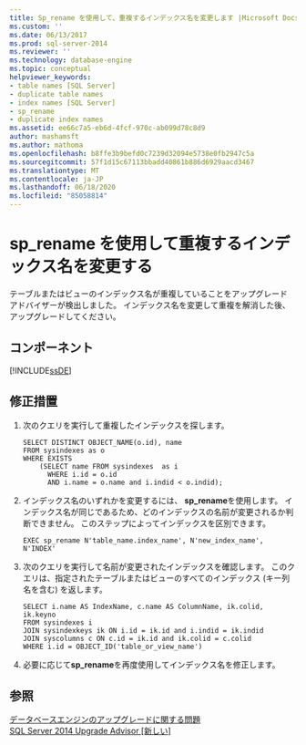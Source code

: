 ```yaml
---
title: Sp_rename を使用して、重複するインデックス名を変更します |Microsoft Docs
ms.custom: ''
ms.date: 06/13/2017
ms.prod: sql-server-2014
ms.reviewer: ''
ms.technology: database-engine
ms.topic: conceptual
helpviewer_keywords:
- table names [SQL Server]
- duplicate table names
- index names [SQL Server]
- sp_rename
- duplicate index names
ms.assetid: ee66c7a5-eb6d-4fcf-970c-ab099d78c8d9
author: mashamsft
ms.author: mathoma
ms.openlocfilehash: b8ffe3b9befd0c7239d32094e5738e0fb2947c5a
ms.sourcegitcommit: 57f1d15c67113bbadd40861b886d6929aacd3467
ms.translationtype: MT
ms.contentlocale: ja-JP
ms.lasthandoff: 06/18/2020
ms.locfileid: "85058814"
---
```

# <a name="use-sp_rename-to-rename-duplicate-index-name"></a>sp_rename を使用して重複するインデックス名を変更する
  テーブルまたはビューのインデックス名が重複していることをアップグレード アドバイザーが検出しました。 インデックス名を変更して重複を解消した後、アップグレードしてください。  
  
## <a name="component"></a>コンポーネント  
 [!INCLUDE[ssDE](../../includes/ssde-md.md)]  
  
## <a name="corrective-action"></a>修正措置  
  
1.  次のクエリを実行して重複したインデックスを探します。  
  
    ```  
    SELECT DISTINCT OBJECT_NAME(o.id), name  
    FROM sysindexes as o  
    WHERE EXISTS   
        (SELECT name FROM sysindexes  as i  
          WHERE i.id = o.id  
          AND i.name = o.name and i.indid < o.indid);  
    ```  
  
2.  インデックス名のいずれかを変更するには、 **sp_rename**を使用します。 インデックス名が同じであるため、どのインデックスの名前が変更されるか判断できません。 このステップによってインデックスを区別できます。  
  
    ```  
    EXEC sp_rename N'table_name.index_name', N'new_index_name', N'INDEX'  
    ```  
  
3.  次のクエリを実行して名前が変更されたインデックスを確認します。 このクエリは、指定されたテーブルまたはビューのすべてのインデックス (キー列名を含む) を返します。  
  
    ```  
    SELECT i.name AS IndexName, c.name AS ColumnName, ik.colid, ik.keyno  
    FROM sysindexes i  
    JOIN sysindexkeys ik ON i.id = ik.id and i.indid = ik.indid   
    JOIN syscolumns c ON c.id = ik.id and ik.colid = c.colid  
    WHERE i.id = OBJECT_ID('table_or_view_name')  
    ```  
  
4.  必要に応じて**sp_rename**を再度使用してインデックス名を修正します。  
  
## <a name="see-also"></a>参照  
 [データベースエンジンのアップグレードに関する問題](../../../2014/sql-server/install/database-engine-upgrade-issues.md)   
 [SQL Server 2014 Upgrade Advisor &#91;新しい&#93;](sql-server-2014-upgrade-advisor.md)  
  
  
